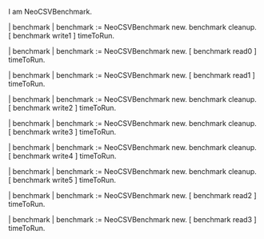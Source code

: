I am NeoCSVBenchmark.

| benchmark |
benchmark := NeoCSVBenchmark new.
benchmark cleanup.
[ benchmark write1 ] timeToRun.

| benchmark |
benchmark := NeoCSVBenchmark new.
[ benchmark read0 ] timeToRun.

| benchmark |
benchmark := NeoCSVBenchmark new.
[ benchmark read1 ] timeToRun.

| benchmark |
benchmark := NeoCSVBenchmark new.
benchmark cleanup.
[ benchmark write2 ] timeToRun.

| benchmark |
benchmark := NeoCSVBenchmark new.
benchmark cleanup.
[ benchmark write3 ] timeToRun.

| benchmark |
benchmark := NeoCSVBenchmark new.
benchmark cleanup.
[ benchmark write4 ] timeToRun.

| benchmark |
benchmark := NeoCSVBenchmark new.
benchmark cleanup.
[ benchmark write5 ] timeToRun.

| benchmark |
benchmark := NeoCSVBenchmark new.
[ benchmark read2 ] timeToRun.

| benchmark |
benchmark := NeoCSVBenchmark new.
[ benchmark read3 ] timeToRun.

